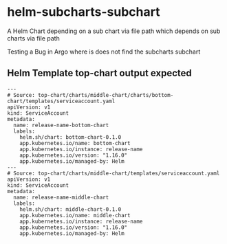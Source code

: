 # helm-subcharts-subchart
A Helm Chart depending on a sub chart via file path which depends on sub charts via file path 

Testing a Bug in Argo where is does not find the subcharts subchart

## Helm Template top-chart output expected



```
---
# Source: top-chart/charts/middle-chart/charts/bottom-chart/templates/serviceaccount.yaml
apiVersion: v1
kind: ServiceAccount
metadata:
  name: release-name-bottom-chart
  labels:
    helm.sh/chart: bottom-chart-0.1.0
    app.kubernetes.io/name: bottom-chart
    app.kubernetes.io/instance: release-name
    app.kubernetes.io/version: "1.16.0"
    app.kubernetes.io/managed-by: Helm
---
# Source: top-chart/charts/middle-chart/templates/serviceaccount.yaml
apiVersion: v1
kind: ServiceAccount
metadata:
  name: release-name-middle-chart
  labels:
    helm.sh/chart: middle-chart-0.1.0
    app.kubernetes.io/name: middle-chart
    app.kubernetes.io/instance: release-name
    app.kubernetes.io/version: "1.16.0"
    app.kubernetes.io/managed-by: Helm
```
